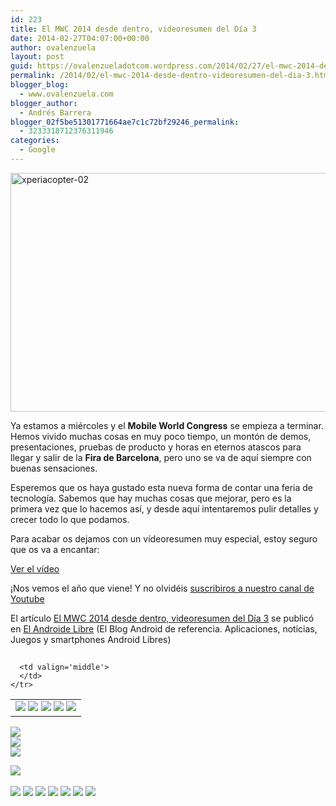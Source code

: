 ```yaml
---
id: 223
title: El MWC 2014 desde dentro, videoresumen del Día 3
date: 2014-02-27T04:07:00+00:00
author: ovalenzuela
layout: post
guid: https://ovalenzueladotcom.wordpress.com/2014/02/27/el-mwc-2014-desde-dentro-videoresumen-del-dia-3
permalink: /2014/02/el-mwc-2014-desde-dentro-videoresumen-del-dia-3.html
blogger_blog:
  - www.ovalenzuela.com
blogger_author:
  - Andrés Barrera
blogger_02f5be51301771664ae7c1c72bf29246_permalink:
  - 3233318712376311946
categories:
  - Google
---
```

[<img class="aligncenter size-large wp-image-129186" alt="xperiacopter-02" src="http://www.elandroidelibre.com/wp-content/uploads/2014/02/xperiacopter-02-680x382.jpg" width="680" height="382" />](http://www.elandroidelibre.com/wp-content/uploads/2014/02/xperiacopter-02.jpg)

Ya estamos a miércoles y el **Mobile World Congress** se empieza a terminar. Hemos vivido muchas cosas en muy poco tiempo, un montón de demos, presentaciones, pruebas de producto y horas en eternos atascos para llegar y salir de la **Fira de Barcelona**, pero uno se va de aquí siempre con buenas sensaciones.

Esperemos que os haya gustado esta nueva forma de contar una feria de tecnología. Sabemos que hay muchas cosas que mejorar, pero es la primera vez que lo hacemos así, y desde aquí intentaremos pulir detalles y crecer todo lo que podamos.

Para acabar os dejamos con un vídeoresumen muy especial, estoy seguro que os va a encantar:

[Ver el vídeo](http://www.elandroidelibre.com/2014/02/el-mwc-2014-desde-dentro-videoresumen-del-dia-3.html)

¡Nos vemos el año que viene! Y no olvidéis <a href="https://www.youtube.com/user/Elandroidelibre" target="_blank">suscribiros a nuestro canal de Youtube</a>

El artículo [El MWC 2014 desde dentro, videoresumen del Día 3](http://www.elandroidelibre.com/2014/02/el-mwc-2014-desde-dentro-videoresumen-del-dia-3.html) se publicó en [El Androide Libre](http://www.elandroidelibre.com) (El Blog Android de referencia. Aplicaciones, noticias, Juegos y smartphones Android Libres)


<img width="1" height="1" src="http://rss.feedsportal.com/c/34005/f/617036/s/37964c07/sc/15/mf.gif" border="0" /> 

<div>
  <table border='0'>
    <tr>
      <td valign='middle'>
        <a href="http://share.feedsportal.com/share/twitter/?u=http%3A%2F%2Fwww.elandroidelibre.com%2F2014%2F02%2Fel-mwc-2014-desde-dentro-videoresumen-del-dia-3.html&t=El+MWC+2014+desde+dentro%2C+videoresumen+del+D%C3%ADa+3" target="_blank"><img src="http://res3.feedsportal.com/social/twitter.png" border="0" /></a> <a href="http://share.feedsportal.com/share/facebook/?u=http%3A%2F%2Fwww.elandroidelibre.com%2F2014%2F02%2Fel-mwc-2014-desde-dentro-videoresumen-del-dia-3.html&t=El+MWC+2014+desde+dentro%2C+videoresumen+del+D%C3%ADa+3" target="_blank"><img src="http://res3.feedsportal.com/social/facebook.png" border="0" /></a> <a href="http://share.feedsportal.com/share/linkedin/?u=http%3A%2F%2Fwww.elandroidelibre.com%2F2014%2F02%2Fel-mwc-2014-desde-dentro-videoresumen-del-dia-3.html&t=El+MWC+2014+desde+dentro%2C+videoresumen+del+D%C3%ADa+3" target="_blank"><img src="http://res3.feedsportal.com/social/linkedin.png" border="0" /></a> <a href="http://share.feedsportal.com/share/gplus/?u=http%3A%2F%2Fwww.elandroidelibre.com%2F2014%2F02%2Fel-mwc-2014-desde-dentro-videoresumen-del-dia-3.html&t=El+MWC+2014+desde+dentro%2C+videoresumen+del+D%C3%ADa+3" target="_blank"><img src="http://res3.feedsportal.com/social/googleplus.png" border="0" /></a> <a href="http://share.feedsportal.com/share/email/?u=http%3A%2F%2Fwww.elandroidelibre.com%2F2014%2F02%2Fel-mwc-2014-desde-dentro-videoresumen-del-dia-3.html&t=El+MWC+2014+desde+dentro%2C+videoresumen+del+D%C3%ADa+3" target="_blank"><img src="http://res3.feedsportal.com/social/email.png" border="0" /></a>
      </td>
      
      <td valign='middle'>
      </td>
    </tr>
  </table>
</div>

[<img src="http://da.feedsportal.com/r/187558277127/u/49/f/617036/c/34005/s/37964c07/sc/15/rc/1/rc.img" border="0" />](http://da.feedsportal.com/r/187558277127/u/49/f/617036/c/34005/s/37964c07/sc/15/rc/1/rc.htm)  
[<img src="http://da.feedsportal.com/r/187558277127/u/49/f/617036/c/34005/s/37964c07/sc/15/rc/2/rc.img" border="0" />](http://da.feedsportal.com/r/187558277127/u/49/f/617036/c/34005/s/37964c07/sc/15/rc/2/rc.htm)  
[<img src="http://da.feedsportal.com/r/187558277127/u/49/f/617036/c/34005/s/37964c07/sc/15/rc/3/rc.img" border="0" />](http://da.feedsportal.com/r/187558277127/u/49/f/617036/c/34005/s/37964c07/sc/15/rc/3/rc.htm)

[<img src="http://da.feedsportal.com/r/187558277127/u/49/f/617036/c/34005/s/37964c07/a2.img" border="0" />](http://da.feedsportal.com/r/187558277127/u/49/f/617036/c/34005/s/37964c07/a2.htm)
<img width="1" height="1" src="http://pi.feedsportal.com/r/187558277127/u/49/f/617036/c/34005/s/37964c07/a2t.img" border="0" /> 

<div>
  <a href="http://feeds.feedburner.com/~ff/elandroidelibre?a=GAc34PThieA:w7qCt6MHOco:ecdYMiMMAMM"><img src="http://feeds.feedburner.com/~ff/elandroidelibre?d=ecdYMiMMAMM" border="0" /></a> <a href="http://feeds.feedburner.com/~ff/elandroidelibre?a=GAc34PThieA:w7qCt6MHOco:V_sGLiPBpWU"><img src="http://feeds.feedburner.com/~ff/elandroidelibre?i=GAc34PThieA:w7qCt6MHOco:V_sGLiPBpWU" border="0" /></a> <a href="http://feeds.feedburner.com/~ff/elandroidelibre?a=GAc34PThieA:w7qCt6MHOco:7Q72WNTAKBA"><img src="http://feeds.feedburner.com/~ff/elandroidelibre?d=7Q72WNTAKBA" border="0" /></a> <a href="http://feeds.feedburner.com/~ff/elandroidelibre?a=GAc34PThieA:w7qCt6MHOco:dnMXMwOfBR0"><img src="http://feeds.feedburner.com/~ff/elandroidelibre?d=dnMXMwOfBR0" border="0" /></a> <a href="http://feeds.feedburner.com/~ff/elandroidelibre?a=GAc34PThieA:w7qCt6MHOco:yIl2AUoC8zA"><img src="http://feeds.feedburner.com/~ff/elandroidelibre?d=yIl2AUoC8zA" border="0" /></a> <a href="http://feeds.feedburner.com/~ff/elandroidelibre?a=GAc34PThieA:w7qCt6MHOco:qj6IDK7rITs"><img src="http://feeds.feedburner.com/~ff/elandroidelibre?d=qj6IDK7rITs" border="0" /></a> <a href="http://feeds.feedburner.com/~ff/elandroidelibre?a=GAc34PThieA:w7qCt6MHOco:I9og5sOYxJI"><img src="http://feeds.feedburner.com/~ff/elandroidelibre?d=I9og5sOYxJI" border="0" /></a>
</div>

<img src="http://feeds.feedburner.com/~r/elandroidelibre/~4/GAc34PThieA" height="1" width="1" />